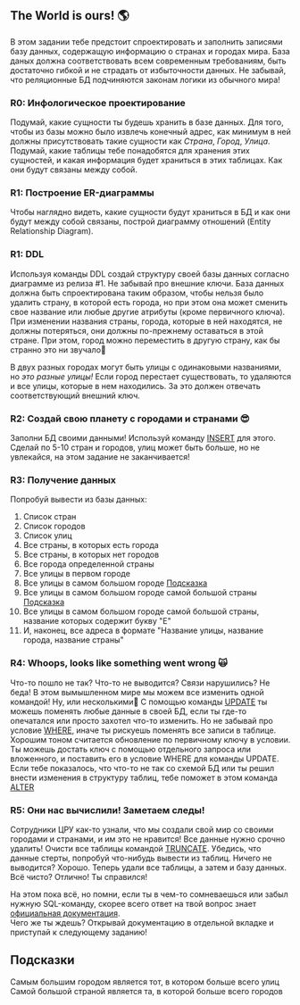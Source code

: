 ## The World is ours! 🌎

В этом задании тебе предстоит спроектировать и заполнить записями базу данных, содержащую информацию о странах и городах мира. База даных должна соответствовать всем современным требованиям, быть достаточно гибкой и не страдать от избыточности данных. Не забывай, что реляционные БД подчиняются законам логики из обычного мира!

### R0: Инфологическое проектирование
Подумай, какие сущности ты будешь хранить в базе данных. Для того, чтобы из базы можно было извлечь конечный адрес, как минимум в ней должны присутствовать такие сущности как _Страна_, _Город_, _Улица_. Подумай, какие таблицы тебе понадобятся для хранения этих сущностей, и какая информация будет храниться в этих таблицах. Как они будут связаны между собой. 

### R1: Построение ER-диаграммы
Чтобы наглядно видеть, какие сущности будут храниться в БД и как они будут между собой связаны, построй диаграмму отношений (Entity Relationship Diagram).

### R1: DDL
Используя команды DDL создай структуру своей базы данных согласно диаграмме из релиза #1. Не забывай про внешние ключи. База данных должна быть спроектирована таким образом, чтобы нельзя было удалить страну, в которой есть города, но при этом она может сменить свое название или любые другие атрибуты (кроме первичного ключа). При изменении названия страны, города, которые в ней находятся, не должны потеряться, они должны по-прежнему оставаться в этой стране. При этом, город можно переместить в другую страну, как бы странно это ни звучало🙂  

В двух разных городах могут быть улицы с одинаковыми названиями, но _это разные улицы!_ Если город перестает существовать, то удаляются и все улицы, которые в нем находились. За это должен отвечать соответствующий внешний ключ. 

### R2: Создай свою планету с городами и странами 😎

Заполни БД своими данными! Используй команду [INSERT](https://postgrespro.ru/docs/postgresql/13/dml-insert) для этого. Сделай по 5-10 стран и городов, улиц может быть больше, но не увлекайся, на этом задание не заканчивается!

### R3: Получение данных
Попробуй вывести из базы данных:
1. Список стран
2. Список городов
3. Список улиц
4. Все страны, в которых есть города
5. Все страны, в которых нет городов
6. Все города определенной страны
7. Все улицы в первом городе
8. Все улицы в самом большом городе [Подсказка](#help)
9. Все улицы в самом большом городе самой большой страны [Подсказка](#help)
10. Все улицы в самом большом городе самой большой страны, название которых содержит букву "Е"
11. И, наконец, все адреса в формате "Название улицы, название города, название страны"

### R4: Whoops, looks like something went wrong 🙀
Что-то пошло не так? Что-то не выводится? Связи нарушились? Не беда! В этом вымышленном мире мы можем все изменить одной командой! Ну, или несколькими🙂
С помощью команды [UPDATE](https://postgrespro.ru/docs/postgresql/13/dml-update) ты можешь поменять любые данные в своей БД, если ты где-то опечатался или просто захотел что-то изменить. Но не забывай про условие [WHERE](https://postgrespro.ru/docs/postgresql/13/queries-table-expressions#QUERIES-WHERE), иначе ты рискуешь поменять все записи в таблице. Хорошим тоном считается обновление по первичному ключу в условии. Ты можешь достать ключ с помощью отдельного запроса или вложенного, и поставить его в условие WHERE для команды UPDATE.   
  Если тебе показалось, что что-то не так со схемой БД или ты решил внести изменения в структуру таблиц, тебе поможет в этом команда [ALTER](https://postgrespro.ru/docs/postgresql/13/ddl-alter)

### R5: Они нас вычислили! Заметаем следы!
Сотрудники ЦРУ как-то узнали, что мы создали свой мир со своими городами и странами, и им это не нравится! Все данные нужно срочно удалить! Очисти все таблицы командой [TRUNCATE](https://postgrespro.ru/docs/postgresql/13/sql-truncate). Убедись, что данные стерты, попробуй что-нибудь вывести из таблиц. Ничего не выводится? Хорошо. Теперь удали все таблицы, а затем и базу данных.  
Всё чисто? Отлично! Ты справился!  

На этом пока всё, но помни, если ты в чем-то сомневаешься или забыл нужную SQL-команду, скорее всего ответ на твой вопрос знает [официальная документация](https://postgrespro.ru/docs/postgresql/13/index).  
Чего же ты ждешь? Открывай документацию в отдельной вкладке и приступай к следующему заданию!

<a name="help"><h2>Подсказки</h2></a>
Самым большим городом является тот, в котором больше всего улиц  
Самой большой страной является та, в которой больше всего городов  

